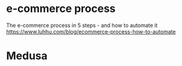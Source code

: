 # e-commerce process



The e-commerce process in 5 steps - and how to automate it
https://www.luhhu.com/blog/ecommerce-process-how-to-automate


# Medusa

 